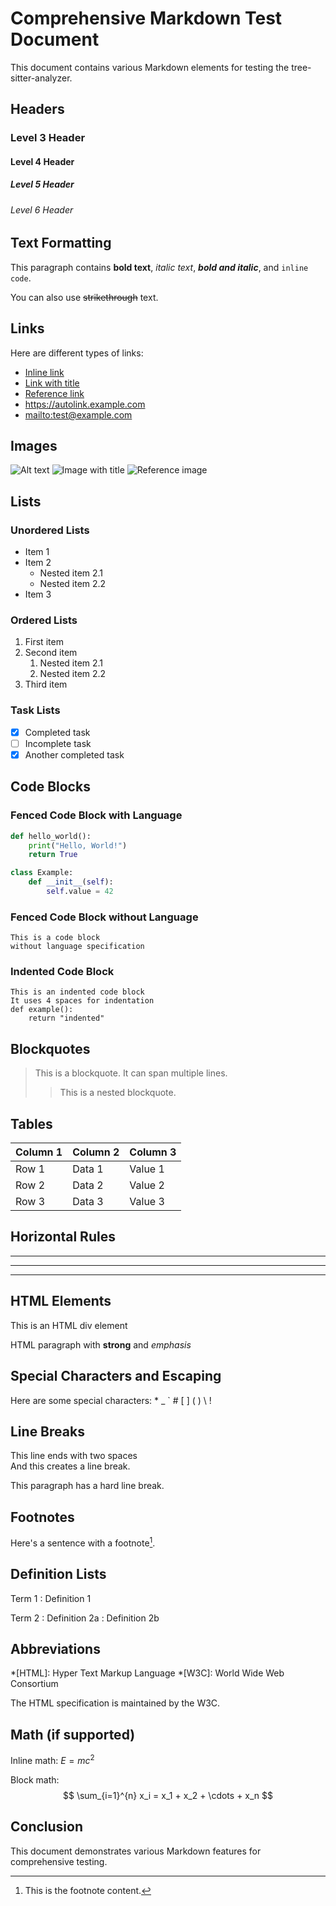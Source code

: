 # Comprehensive Markdown Test Document

This document contains various Markdown elements for testing the tree-sitter-analyzer.

## Headers

### Level 3 Header
#### Level 4 Header
##### Level 5 Header
###### Level 6 Header

## Text Formatting

This paragraph contains **bold text**, *italic text*, ***bold and italic***, and `inline code`.

You can also use ~~strikethrough~~ text.

## Links

Here are different types of links:

- [Inline link](https://example.com)
- [Link with title](https://example.com "Example Website")
- [Reference link][ref1]
- <https://autolink.example.com>
- <mailto:test@example.com>

[ref1]: https://reference.example.com "Reference Link"

## Images

![Alt text](image.png)
![Image with title](image.png "Image Title")
![Reference image][img1]

[img1]: reference-image.png "Reference Image"

## Lists

### Unordered Lists
- Item 1
- Item 2
  - Nested item 2.1
  - Nested item 2.2
- Item 3

### Ordered Lists
1. First item
2. Second item
   1. Nested item 2.1
   2. Nested item 2.2
3. Third item

### Task Lists
- [x] Completed task
- [ ] Incomplete task
- [x] Another completed task

## Code Blocks

### Fenced Code Block with Language
```python
def hello_world():
    print("Hello, World!")
    return True

class Example:
    def __init__(self):
        self.value = 42
```

### Fenced Code Block without Language
```
This is a code block
without language specification
```

### Indented Code Block

    This is an indented code block
    It uses 4 spaces for indentation
    def example():
        return "indented"

## Blockquotes

> This is a blockquote.
> It can span multiple lines.
>
> > This is a nested blockquote.

## Tables

| Column 1 | Column 2 | Column 3 |
|----------|----------|----------|
| Row 1    | Data 1   | Value 1  |
| Row 2    | Data 2   | Value 2  |
| Row 3    | Data 3   | Value 3  |

## Horizontal Rules

---

***

___

## HTML Elements

<div>This is an HTML div element</div>

<p>HTML paragraph with <strong>strong</strong> and <em>emphasis</em></p>

<!-- This is an HTML comment -->

## Special Characters and Escaping

Here are some special characters: \* \_ \` \# \[ \] \( \) \\ \!

## Line Breaks

This line ends with two spaces  
And this creates a line break.

This paragraph has a hard line break.

## Footnotes

Here's a sentence with a footnote[^1].

[^1]: This is the footnote content.

## Definition Lists

Term 1
:   Definition 1

Term 2
:   Definition 2a
:   Definition 2b

## Abbreviations

*[HTML]: Hyper Text Markup Language
*[W3C]: World Wide Web Consortium

The HTML specification is maintained by the W3C.

## Math (if supported)

Inline math: $E = mc^2$

Block math:
$$
\sum_{i=1}^{n} x_i = x_1 + x_2 + \cdots + x_n
$$

## Conclusion

This document demonstrates various Markdown features for comprehensive testing.